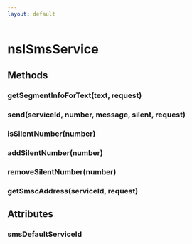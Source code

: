 ```yaml
---
layout: default
---
```


# nsISmsService #

## Methods ##

### getSegmentInfoForText(text, request) ###

### send(serviceId, number, message, silent, request) ###

### isSilentNumber(number) ###

### addSilentNumber(number) ###

### removeSilentNumber(number) ###

### getSmscAddress(serviceId, request) ###

## Attributes ##

### smsDefaultServiceId ###
